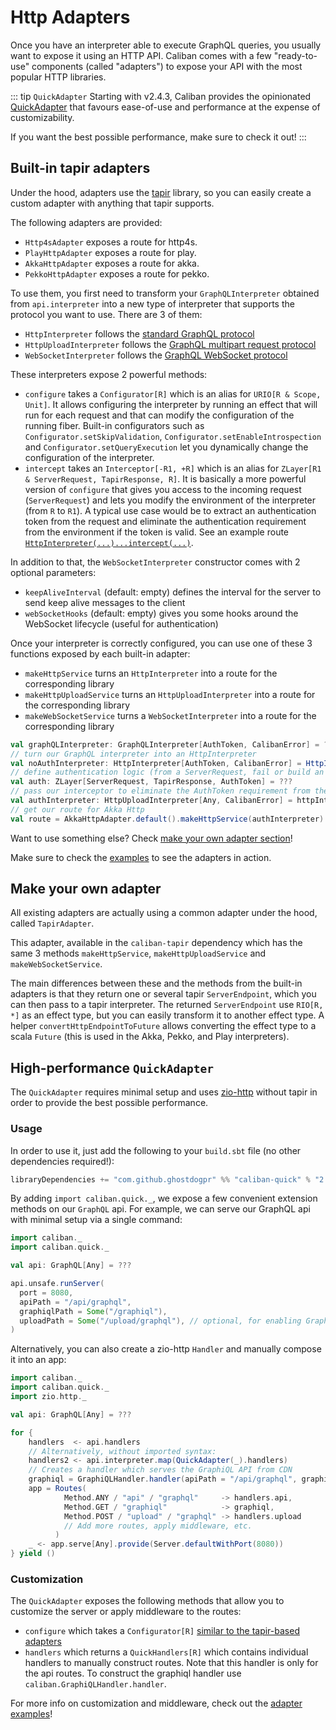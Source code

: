 # Http Adapters

Once you have an interpreter able to execute GraphQL queries, you usually want to expose it using an HTTP API.
Caliban comes with a few "ready-to-use" components (called "adapters") to expose your API with the most popular HTTP libraries.

::: tip `QuickAdapter`
Starting with v2.4.3, Caliban provides the opinionated [QuickAdapter](adapters.md#high-performance-quickadapter)
that favours ease-of-use and performance at the expense of customizability.

If you want the best possible performance, make sure to check it out!
:::

## Built-in tapir adapters
Under the hood, adapters use the [tapir](https://tapir.softwaremill.com/en/latest/) library, so you can easily create a custom adapter with anything that tapir supports.

The following adapters are provided:
- `Http4sAdapter` exposes a route for http4s.
- `PlayHttpAdapter` exposes a route for play.
- `AkkaHttpAdapter` exposes a route for akka.
- `PekkoHttpAdapter` exposes a route for pekko.

To use them, you first need to transform your `GraphQLInterpreter` obtained from `api.interpreter` into a new type of interpreter that supports the protocol you want to use.
There are 3 of them:
- `HttpInterpreter` follows the [standard GraphQL protocol](https://graphql.org/learn/serving-over-http/#http-methods-headers-and-body)
- `HttpUploadInterpreter` follows the [GraphQL multipart request protocol](https://github.com/jaydenseric/graphql-multipart-request-spec)
- `WebSocketInterpreter` follows the [GraphQL WebSocket protocol](https://github.com/enisdenjo/graphql-ws/blob/master/PROTOCOL.md)

These interpreters expose 2 powerful methods:
- `configure` takes a `Configurator[R]` which is an alias for `URIO[R & Scope, Unit]`.
  It allows configuring the interpreter by running an effect that will run for each request and that can modify the configuration of the running fiber. Built-in configurators such as `Configurator.setSkipValidation`, `Configurator.setEnableIntrospection` and `Configurator.setQueryExecution` let you dynamically change the configuration of the interpreter.
- `intercept` takes an `Interceptor[-R1, +R]` which is an alias for `ZLayer[R1 & ServerRequest, TapirResponse, R]`.
  It is basically a more powerful version of `configure` that gives you access to the incoming request (`ServerRequest`) and lets you modify the environment of the interpreter (from `R` to `R1`). A typical use case would be to extract an authentication token from the request and eliminate the authentication requirement from the environment if the token is valid. See an example route [`HttpInterpreter(...)...intercept(...)`](https://github.com/ghostdogpr/caliban/blame/58b459bd7fb2ca0b20fc62226aa1afc4edefa26d/examples/src/main/scala/example/akkahttp/AuthExampleApp.scala#L51).

In addition to that, the `WebSocketInterpreter` constructor comes with 2 optional parameters:
- `keepAliveInterval` (default: empty) defines the interval for the server to send keep alive messages to the client
- `webSocketHooks` (default: empty) gives you some hooks around the WebSocket lifecycle (useful for authentication)

Once your interpreter is correctly configured, you can use one of these 3 functions exposed by each built-in adapter:
- `makeHttpService` turns an `HttpInterpreter` into a route for the corresponding library
- `makeHttpUploadService` turns an `HttpUploadInterpreter` into a route for the corresponding library
- `makeWebSocketService` turns a `WebSocketInterpreter` into a route for the corresponding library

```scala
val graphQLInterpreter: GraphQLInterpreter[AuthToken, CalibanError] = ???
// turn our GraphQL interpreter into an HttpInterpreter
val noAuthInterpreter: HttpInterpreter[AuthToken, CalibanError] = HttpInterpreter(graphQLInterpreter)
// define authentication logic (from a ServerRequest, fail or build an AuthToken)
val auth: ZLayer[ServerRequest, TapirResponse, AuthToken] = ???
// pass our interceptor to eliminate the AuthToken requirement from the environment
val authInterpreter: HttpUploadInterpreter[Any, CalibanError] = httpInterpreter.intercept(auth)
// get our route for Akka Http
val route = AkkaHttpAdapter.default().makeHttpService(authInterpreter)
```

Want to use something else? Check [make your own adapter section](#make-your-own-adapter)!

Make sure to check the [examples](examples.md) to see the adapters in action.

## Make your own adapter

All existing adapters are actually using a common adapter under the hood, called `TapirAdapter`.

This adapter, available in the `caliban-tapir` dependency which has the same 3 methods `makeHttpService`, `makeHttpUploadService` and `makeWebSocketService`.

The main differences between these and the methods from the built-in adapters is that they return one or several tapir `ServerEndpoint`,
which you can then pass to a tapir interpreter. The returned `ServerEndpoint` use `RIO[R, *]` as an effect type, but you can easily transform it to another effect type. A helper `convertHttpEndpointToFuture` allows converting the effect type to a scala `Future` (this is used in the Akka, Pekko, and Play interpreters).


## High-performance `QuickAdapter`

The `QuickAdapter` requires minimal setup and uses [zio-http](https://github.com/zio/zio-http)
without tapir in order to provide the best possible performance.

### Usage

In order to use it, just add the following to your `build.sbt` file (no other dependencies required!):

```scala
libraryDependencies += "com.github.ghostdogpr" %% "caliban-quick" % "2.10.0"
```

By adding `import caliban.quick._`, we expose a few convenient extension methods on our `GraphQL` api.
For example, we can serve our GraphQL api with minimal setup via a single command:

```scala mdoc:compile-only
import caliban._
import caliban.quick._

val api: GraphQL[Any] = ???

api.unsafe.runServer(
  port = 8080,
  apiPath = "/api/graphql",
  graphiqlPath = Some("/graphiql"),
  uploadPath = Some("/upload/graphql"), // optional, for enabling GraphQL uploads
)
```

Alternatively, you can also create a zio-http `Handler` and manually compose it into an app:

```scala mdoc:compile-only
import caliban._
import caliban.quick._
import zio.http._

val api: GraphQL[Any] = ???

for {
    handlers  <- api.handlers
    // Alternatively, without imported syntax:
    handlers2 <- api.interpreter.map(QuickAdapter(_).handlers)
    // Creates a handler which serves the GraphiQL API from CDN
    graphiql = GraphiQLHandler.handler(apiPath = "/api/graphql", graphiqlPath = "/graphiql")
    app = Routes(
            Method.ANY / "api" / "graphql"     -> handlers.api,
            Method.GET / "graphiql"            -> graphiql,
            Method.POST / "upload" / "graphql" -> handlers.upload
            // Add more routes, apply middleware, etc.
          )
    _ <- app.serve[Any].provide(Server.defaultWithPort(8080))
} yield ()
```

### Customization

The `QuickAdapter` exposes the following methods that allow you to customize the server or apply middleware to the routes:

- `configure` which takes a `Configurator[R]` [similar to the tapir-based adapters](adapters.md#built-in-tapir-adapters)
- `handlers` which returns a `QuickHandlers[R]` which contains individual handlers to manually construct routes.
  Note that this handler is only for the api routes. To construct the graphiql handler use `caliban.GraphiQLHandler.handler`.

For more info on customization and middleware, check out the [adapter examples](https://github.com/ghostdogpr/caliban/tree/series/2.x/examples/src/main/scala/example/quick)!
